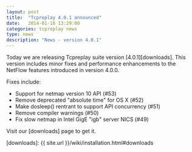 ```yaml
---
layout: post
title:  "Tcpreplay 4.0.1 announced"
date:   2014-01-16 13:29:00
categories: tcpreplay news
type: news
description: "News - version 4.0.1"
---
```


Today we are releasing Tcpreplay suite version [4.0.1][downloads]. This version
includes minor fixes and performance enhancements to the NetFlow features
introduced in version 4.0.0.

Fixes include:

- Support for netmap version 10 API (#53)
- Remove deprecated "absolute time" for OS X (#52)
- Make dosleep() rentrant to support API concurrency (#51)  
- Remove compiler warnings (#50)
- Fix slow netmap in Intel GigE "igb" server NICS (#49)

Visit our [downloads] page to get it.

[downloads]:      {{ site.url }}/wiki/installation.html#downloads
